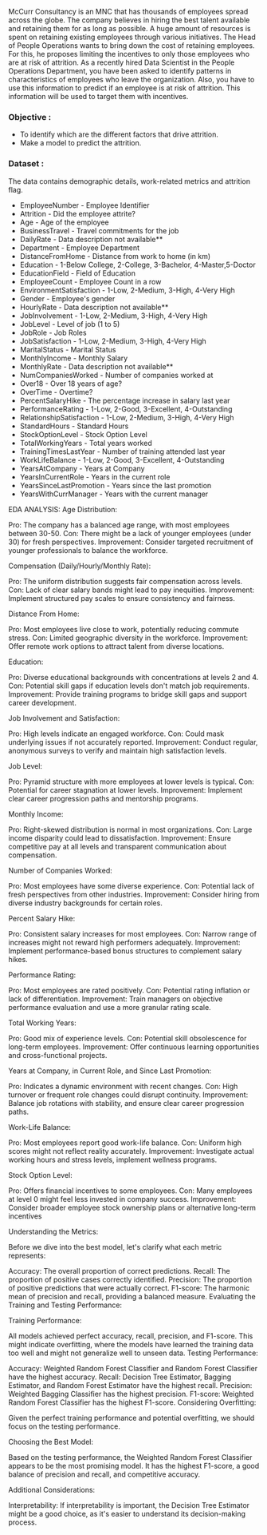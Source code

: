 McCurr Consultancy is an MNC that has thousands of employees spread across the globe. The company believes in hiring the best talent available and retaining them for as long as possible. A huge amount of resources is spent on retaining existing employees through various initiatives. The Head of People Operations wants to bring down the cost of retaining employees. For this, he proposes limiting the incentives to only those employees who are at risk of attrition. As a recently hired Data Scientist in the People Operations Department, you have been asked to identify patterns in characteristics of employees who leave the organization. Also, you have to use this information to predict if an employee is at risk of attrition. This information will be used to target them with incentives.

### Objective :

* To identify which are the different factors that drive attrition.
* Make a model to predict the attrition.


### Dataset :
The data contains demographic details, work-related metrics and attrition flag.

* EmployeeNumber - Employee Identifier
* Attrition - Did the employee attrite?
* Age - Age of the employee
* BusinessTravel - Travel commitments for the job
* DailyRate - Data description not available**
* Department - Employee Department
* DistanceFromHome - Distance from work to home (in km)
* Education - 1-Below College, 2-College, 3-Bachelor, 4-Master,5-Doctor
* EducationField - Field of Education
* EmployeeCount - Employee Count in a row
* EnvironmentSatisfaction - 1-Low, 2-Medium, 3-High, 4-Very High
* Gender - Employee's gender
* HourlyRate - Data description not available**
* JobInvolvement - 1-Low, 2-Medium, 3-High, 4-Very High
* JobLevel - Level of job (1 to 5)
* JobRole - Job Roles
* JobSatisfaction - 1-Low, 2-Medium, 3-High, 4-Very High
* MaritalStatus - Marital Status
* MonthlyIncome - Monthly Salary
* MonthlyRate - Data description not available**
* NumCompaniesWorked - Number of companies worked at
* Over18 - Over 18 years of age?
* OverTime - Overtime?
* PercentSalaryHike - The percentage increase in salary last year
* PerformanceRating - 1-Low, 2-Good, 3-Excellent, 4-Outstanding
* RelationshipSatisfaction - 1-Low, 2-Medium, 3-High, 4-Very High
* StandardHours - Standard Hours
* StockOptionLevel - Stock Option Level
* TotalWorkingYears - Total years worked
* TrainingTimesLastYear - Number of training attended last year
* WorkLifeBalance - 1-Low, 2-Good, 3-Excellent, 4-Outstanding
* YearsAtCompany - Years at Company
* YearsInCurrentRole - Years in the current role
* YearsSinceLastPromotion - Years since the last promotion
* YearsWithCurrManager - Years with the current manager

EDA ANALYSIS:
Age Distribution:

Pro: The company has a balanced age range, with most employees between 30-50.
Con: There might be a lack of younger employees (under 30) for fresh perspectives.
Improvement: Consider targeted recruitment of younger professionals to balance the workforce.


Compensation (Daily/Hourly/Monthly Rate):

Pro: The uniform distribution suggests fair compensation across levels.
Con: Lack of clear salary bands might lead to pay inequities.
Improvement: Implement structured pay scales to ensure consistency and fairness.


Distance From Home:

Pro: Most employees live close to work, potentially reducing commute stress.
Con: Limited geographic diversity in the workforce.
Improvement: Offer remote work options to attract talent from diverse locations.


Education:

Pro: Diverse educational backgrounds with concentrations at levels 2 and 4.
Con: Potential skill gaps if education levels don't match job requirements.
Improvement: Provide training programs to bridge skill gaps and support career development.


Job Involvement and Satisfaction:

Pro: High levels indicate an engaged workforce.
Con: Could mask underlying issues if not accurately reported.
Improvement: Conduct regular, anonymous surveys to verify and maintain high satisfaction levels.


Job Level:

Pro: Pyramid structure with more employees at lower levels is typical.
Con: Potential for career stagnation at lower levels.
Improvement: Implement clear career progression paths and mentorship programs.


Monthly Income:

Pro: Right-skewed distribution is normal in most organizations.
Con: Large income disparity could lead to dissatisfaction.
Improvement: Ensure competitive pay at all levels and transparent communication about compensation.


Number of Companies Worked:

Pro: Most employees have some diverse experience.
Con: Potential lack of fresh perspectives from other industries.
Improvement: Consider hiring from diverse industry backgrounds for certain roles.


Percent Salary Hike:

Pro: Consistent salary increases for most employees.
Con: Narrow range of increases might not reward high performers adequately.
Improvement: Implement performance-based bonus structures to complement salary hikes.


Performance Rating:

Pro: Most employees are rated positively.
Con: Potential rating inflation or lack of differentiation.
Improvement: Train managers on objective performance evaluation and use a more granular rating scale.


Total Working Years:

Pro: Good mix of experience levels.
Con: Potential skill obsolescence for long-term employees.
Improvement: Offer continuous learning opportunities and cross-functional projects.


Years at Company, in Current Role, and Since Last Promotion:

Pro: Indicates a dynamic environment with recent changes.
Con: High turnover or frequent role changes could disrupt continuity.
Improvement: Balance job rotations with stability, and ensure clear career progression paths.


Work-Life Balance:

Pro: Most employees report good work-life balance.
Con: Uniform high scores might not reflect reality accurately.
Improvement: Investigate actual working hours and stress levels, implement wellness programs.


Stock Option Level:

Pro: Offers financial incentives to some employees.
Con: Many employees at level 0 might feel less invested in company success.
Improvement: Consider broader employee stock ownership plans or alternative long-term incentives

Understanding the Metrics:

Before we dive into the best model, let's clarify what each metric represents:

Accuracy: The overall proportion of correct predictions.
Recall: The proportion of positive cases correctly identified.
Precision: The proportion of positive predictions that were actually correct.
F1-score: The harmonic mean of precision and recall, providing a balanced measure.
Evaluating the Training and Testing Performance:

Training Performance:

All models achieved perfect accuracy, recall, precision, and F1-score. This might indicate overfitting, where the models have learned the training data too well and might not generalize well to unseen data.
Testing Performance:

Accuracy: Weighted Random Forest Classifier and Random Forest Classifier have the highest accuracy.
Recall: Decision Tree Estimator, Bagging Estimator, and Random Forest Estimator have the highest recall.
Precision: Weighted Bagging Classifier has the highest precision.
F1-score: Weighted Random Forest Classifier has the highest F1-score.
Considering Overfitting:

Given the perfect training performance and potential overfitting, we should focus on the testing performance.

Choosing the Best Model:

Based on the testing performance, the Weighted Random Forest Classifier appears to be the most promising model. It has the highest F1-score, a good balance of precision and recall, and competitive accuracy.

Additional Considerations:

Interpretability: If interpretability is important, the Decision Tree Estimator might be a good choice, as it's easier to understand its decision-making process.
